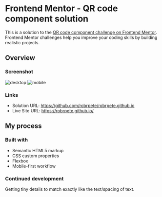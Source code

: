 # Frontend Mentor - QR code component solution

This is a solution to the [QR code component challenge on Frontend Mentor](https://www.frontendmentor.io/challenges/qr-code-component-iux_sIO_H). Frontend Mentor challenges help you improve your coding skills by building realistic projects. 


## Overview

### Screenshot
![desktop](../../../Pictures/code/desktopViewQR.PNG)
![mobile](../../../Pictures/code/mobileViewQR.PNG)
### Links

- Solution URL: https://github.com/robrpete/robrpete.github.io
- Live Site URL: https://robrpete.github.io/

## My process

### Built with

- Semantic HTML5 markup
- CSS custom properties
- Flexbox
- Mobile-first workflow

### Continued development

Getting tiny details to match exactly like the text/spacing of text.



